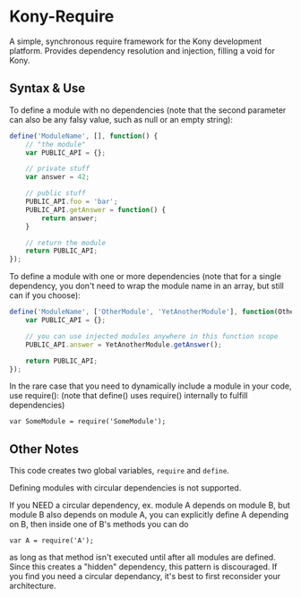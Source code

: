 # Kony-Require
A simple, synchronous require framework for the Kony development platform. Provides dependency resolution and injection, filling a void for Kony.

## Syntax & Use
To define a module with no dependencies (note that the second parameter can also be any falsy value, such as null or an empty string):

```JavaScript
define('ModuleName', [], function() {
	// "the module"
	var PUBLIC_API = {};

	// private stuff
	var answer = 42;

	// public stuff
	PUBLIC_API.foo = 'bar';
	PUBLIC_API.getAnswer = function() {
		return answer;
	}

	// return the module
	return PUBLIC_API;
});
```

To define a module with one or more dependencies (note that for a single dependency, you don't need to wrap the module name in an array, but still can if you choose):

```JavaScript
define('ModuleName', ['OtherModule', 'YetAnotherModule'], function(OtherModule, YetAnotherModule) {
	var PUBLIC_API = {};

	// you can use injected modules anywhere in this function scope
	PUBLIC_API.answer = YetAnotherModule.getAnswer();

	return PUBLIC_API;
});
```

In the rare case that you need to dynamically include a module in your code, use require():
(note that define() uses require() internally to fulfill dependencies)

	var SomeModule = require('SomeModule');


## Other Notes

This code creates two global variables, `require` and `define`.

Defining modules with circular dependencies is not supported.

If you NEED a circular dependency, ex. module A depends on module B, but module B also depends on module A, you can explicitly define A depending on B, then inside one of B's methods you can do

	var A = require('A');

as long as that method isn't executed until after all modules are defined. Since this creates a "hidden" dependency, this pattern is discouraged. If you find you need a circular dependancy, it's best to first reconsider your architecture.
